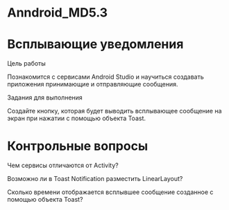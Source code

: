 # Anndroid_MD5.3

# Всплывающие уведомления

Цель работы

Познакомится с сервисами Android Studio и научиться создавать приложения принимающие и отправляющие сообщения.

Задания для выполнения

Создайте кнопку, которая будет выводить всплывающее сообщение на экран при нажатии с помощью объекта Toast.

# Контрольные вопросы

Чем сервисы отличаются от Activity?

Возможно ли в Toast Notification разместить LinearLayout?

Сколько времени отображается всплывшее сообщение созданное с помощью  объекта Toast?
